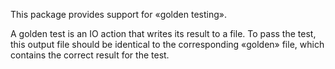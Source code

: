 This package provides support for «golden testing».

A golden test is an IO action that writes its result to a file.
To pass the test, this output file should be identical to the corresponding
«golden» file, which contains the correct result for the test.

